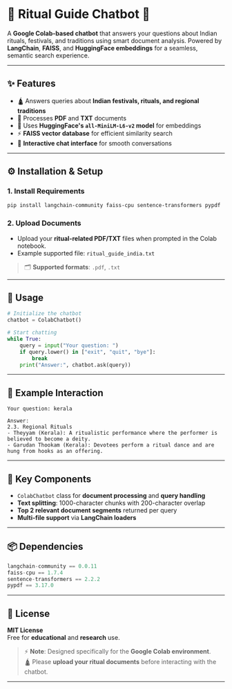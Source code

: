 
# 🌸 Ritual Guide Chatbot 🤖

A **Google Colab-based chatbot** that answers your questions about Indian rituals, festivals, and traditions using smart document analysis. Powered by **LangChain**, **FAISS**, and **HuggingFace embeddings** for a seamless, semantic search experience.

---

## ✨ Features
- 🛕 Answers queries about **Indian festivals, rituals, and regional traditions**  
- 📄 Processes **PDF** and **TXT** documents  
- 🧠 Uses **HuggingFace's `all-MiniLM-L6-v2` model** for embeddings  
- ⚡ **FAISS vector database** for efficient similarity search  
- 💬 **Interactive chat interface** for smooth conversations  

---

## ⚙️ Installation & Setup

### 1. Install Requirements
```bash
pip install langchain-community faiss-cpu sentence-transformers pypdf
```

### 2. Upload Documents
- Upload your **ritual-related PDF/TXT** files when prompted in the Colab notebook.
- Example supported file: `ritual_guide_india.txt`

> 🗂️ **Supported formats**: `.pdf`, `.txt`

---

## 🚀 Usage

```python
# Initialize the chatbot
chatbot = ColabChatbot()

# Start chatting
while True:
    query = input("Your question: ")
    if query.lower() in ["exit", "quit", "bye"]:
        break
    print("Answer:", chatbot.ask(query))
```

---

## 💬 Example Interaction

```
Your question: kerala

Answer:
2.3. Regional Rituals
- Theyyam (Kerala): A ritualistic performance where the performer is believed to become a deity.
- Garudan Thookam (Kerala): Devotees perform a ritual dance and are hung from hooks as an offering.
```

---

## 🔑 Key Components
- `ColabChatbot` class for **document processing** and **query handling**
- **Text splitting**: 1000-character chunks with 200-character overlap
- **Top 2 relevant document segments** returned per query
- **Multi-file support** via **LangChain loaders**

---

## 📦 Dependencies

```python
langchain-community == 0.0.11
faiss-cpu == 1.7.4
sentence-transformers == 2.2.2
pypdf == 3.17.0
```

---

## 📄 License

**MIT License**  
Free for **educational** and **research** use.

> ⚡ **Note**: Designed specifically for the **Google Colab environment**.  
> 🛕 Please **upload your ritual documents** before interacting with the chatbot.

---
